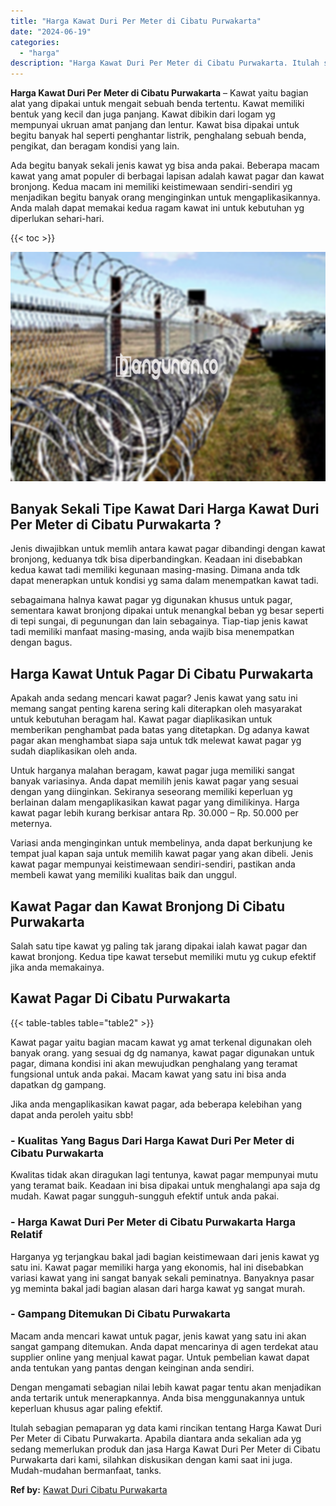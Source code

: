 ```yaml
---
title: "Harga Kawat Duri Per Meter di Cibatu Purwakarta"
date: "2024-06-19"
categories: 
  - "harga"
description: "Harga Kawat Duri Per Meter di Cibatu Purwakarta. Itulah sebagian pemaparan yg data kami rincikan tentang Harga Kawat Duri Per Meter di Cibatu Purwakarta. Apa..."
---
```


**Harga Kawat Duri Per Meter di Cibatu Purwakarta** – Kawat yaitu bagian alat yang dipakai untuk mengait sebuah benda tertentu. Kawat memiliki bentuk yang kecil dan juga panjang. Kawat dibikin dari logam yg mempunyai ukruan amat panjang dan lentur. Kawat bisa dipakai untuk begitu banyak hal seperti penghantar listrik, penghalang sebuah benda, pengikat, dan beragam kondisi yang lain.

Ada begitu banyak sekali jenis kawat yg bisa anda pakai. Beberapa macam kawat yang amat populer di berbagai lapisan adalah kawat pagar dan kawat bronjong. Kedua macam ini memiliki keistimewaan sendiri-sendiri yg menjadikan begitu banyak orang menginginkan untuk mengaplikasikannya. Anda malah dapat memakai kedua ragam kawat ini untuk kebutuhan yg diperlukan sehari-hari.

{{< toc >}}

![Harga Kawat Duri Per Meter di Cibatu Purwakarta](/images/jual-kawat-murah43.png)

## Banyak Sekali Tipe Kawat Dari Harga Kawat Duri Per Meter di Cibatu Purwakarta ?

Jenis diwajibkan untuk memlih antara kawat pagar dibandingi dengan kawat bronjong, keduanya tdk bisa diperbandingkan. Keadaan ini disebabkan kedua kawat tadi memiliki kegunaan masing-masing. Dimana anda tdk dapat menerapkan untuk kondisi yg sama dalam menempatkan kawat tadi.

sebagaimana halnya kawat pagar yg digunakan khusus untuk pagar, sementara kawat bronjong dipakai untuk menangkal beban yg besar seperti di tepi sungai, di pegunungan dan lain sebagainya. Tiap-tiap jenis kawat tadi memiliki manfaat masing-masing, anda wajib bisa menempatkan dengan bagus.

## Harga Kawat Untuk Pagar Di Cibatu Purwakarta

Apakah anda sedang mencari kawat pagar? Jenis kawat yang satu ini memang sangat penting karena sering kali diterapkan oleh masyarakat untuk kebutuhan beragam hal. Kawat pagar diaplikasikan untuk memberikan penghambat pada batas yang ditetapkan. Dg adanya kawat pagar akan menghambat siapa saja untuk tdk melewat kawat pagar yg sudah diaplikasikan oleh anda.

Untuk harganya malahan beragam, kawat pagar juga memiliki sangat banyak variasinya. Anda dapat memilih jenis kawat pagar yang sesuai dengan yang diinginkan. Sekiranya seseorang memiliki keperluan yg berlainan dalam mengaplikasikan kawat pagar yang dimilikinya. Harga kawat pagar lebih kurang berkisar antara Rp. 30.000 – Rp. 50.000 per meternya.

Variasi anda menginginkan untuk membelinya, anda dapat berkunjung ke tempat jual kapan saja untuk memilih kawat pagar yang akan dibeli. Jenis kawat pagar mempunyai keistimewaan sendiri-sendiri, pastikan anda membeli kawat yang memiliki kualitas baik dan unggul.

## Kawat Pagar dan Kawat Bronjong Di Cibatu Purwakarta

Salah satu tipe kawat yg paling tak jarang dipakai ialah kawat pagar dan kawat bronjong. Kedua tipe kawat tersebut memiliki mutu yg cukup efektif jika anda memakainya.

## Kawat Pagar Di Cibatu Purwakarta

{{< table-tables table="table2" >}}

Kawat pagar yaitu bagian macam kawat yg amat terkenal digunakan oleh banyak orang. yang sesuai dg dg namanya, kawat pagar digunakan untuk pagar, dimana kondisi ini akan mewujudkan penghalang yang teramat fungsional untuk anda pakai. Macam kawat yang satu ini bisa anda dapatkan dg gampang.

Jika anda mengaplikasikan kawat pagar, ada beberapa kelebihan yang dapat anda peroleh yaitu sbb!

### \- Kualitas Yang Bagus Dari Harga Kawat Duri Per Meter di Cibatu Purwakarta

Kwalitas tidak akan diragukan lagi tentunya, kawat pagar mempunyai mutu yang teramat baik. Keadaan ini bisa dipakai untuk menghalangi apa saja dg mudah. Kawat pagar sungguh-sungguh efektif untuk anda pakai.

### \- Harga Kawat Duri Per Meter di Cibatu Purwakarta Harga Relatif

Harganya yg terjangkau bakal jadi bagian keistimewaan dari jenis kawat yg satu ini. Kawat pagar memiliki harga yang ekonomis, hal ini disebabkan variasi kawat yang ini sangat banyak sekali peminatnya. Banyaknya pasar yg meminta bakal jadi bagian alasan dari harga kawat yg sangat murah.

### \- Gampang Ditemukan Di Cibatu Purwakarta

Macam anda mencari kawat untuk pagar, jenis kawat yang satu ini akan sangat gampang ditemukan. Anda dapat mencarinya di agen terdekat atau supplier online yang menjual kawat pagar. Untuk pembelian kawat dapat anda tentukan yang pantas dengan keinginan anda sendiri.

Dengan mengamati sebagian nilai lebih kawat pagar tentu akan menjadikan anda tertarik untuk menerapkannya. Anda bisa menggunakannya untuk keperluan khusus agar paling efektif.

Itulah sebagian pemaparan yg data kami rincikan tentang Harga Kawat Duri Per Meter di Cibatu Purwakarta. Apabila diantara anda sekalian ada yg sedang memerlukan produk dan jasa Harga Kawat Duri Per Meter di Cibatu Purwakarta dari kami, silahkan diskusikan dengan kami saat ini juga. Mudah-mudahan bermanfaat, tanks.

**Ref by:** [Kawat Duri Cibatu Purwakarta](https://id.wikipedia.org/wiki/Kawat)
